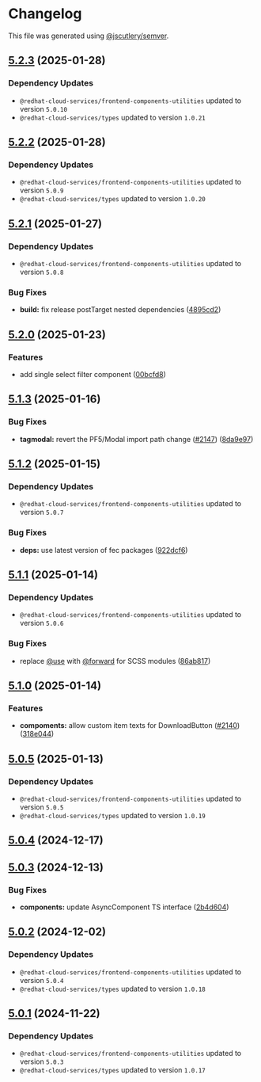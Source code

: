 # Changelog

This file was generated using [@jscutlery/semver](https://github.com/jscutlery/semver).

## [5.2.3](https://github.com/RedHatInsights/frontend-components/compare/@redhat-cloud-services/frontend-components-5.2.2...@redhat-cloud-services/frontend-components-5.2.3) (2025-01-28)

### Dependency Updates

* `@redhat-cloud-services/frontend-components-utilities` updated to version `5.0.10`
* `@redhat-cloud-services/types` updated to version `1.0.21`
## [5.2.2](https://github.com/RedHatInsights/frontend-components/compare/@redhat-cloud-services/frontend-components-5.2.1...@redhat-cloud-services/frontend-components-5.2.2) (2025-01-28)

### Dependency Updates

* `@redhat-cloud-services/frontend-components-utilities` updated to version `5.0.9`
* `@redhat-cloud-services/types` updated to version `1.0.20`
## [5.2.1](https://github.com/RedHatInsights/frontend-components/compare/@redhat-cloud-services/frontend-components-5.2.0...@redhat-cloud-services/frontend-components-5.2.1) (2025-01-27)

### Dependency Updates

* `@redhat-cloud-services/frontend-components-utilities` updated to version `5.0.8`

### Bug Fixes

* **build:** fix release postTarget nested dependencies ([4895cd2](https://github.com/RedHatInsights/frontend-components/commit/4895cd2eba32336a220ddec442916858400ebb3e))

## [5.2.0](https://github.com/RedHatInsights/frontend-components/compare/@redhat-cloud-services/frontend-components-5.1.3...@redhat-cloud-services/frontend-components-5.2.0) (2025-01-23)


### Features

* add single select filter component ([00bcfd8](https://github.com/RedHatInsights/frontend-components/commit/00bcfd816dfe0413bf1e16315c6401b054900fb1))

## [5.1.3](https://github.com/RedHatInsights/frontend-components/compare/@redhat-cloud-services/frontend-components-5.1.2...@redhat-cloud-services/frontend-components-5.1.3) (2025-01-16)


### Bug Fixes

* **tagmodal:** revert the PF5/Modal import path change ([#2147](https://github.com/RedHatInsights/frontend-components/issues/2147)) ([8da9e97](https://github.com/RedHatInsights/frontend-components/commit/8da9e977367b848f09a956b42ee76994f44dab20))

## [5.1.2](https://github.com/RedHatInsights/frontend-components/compare/@redhat-cloud-services/frontend-components-5.1.1...@redhat-cloud-services/frontend-components-5.1.2) (2025-01-15)

### Dependency Updates

* `@redhat-cloud-services/frontend-components-utilities` updated to version `5.0.7`

### Bug Fixes

* **deps:** use latest version of fec packages ([922dcf6](https://github.com/RedHatInsights/frontend-components/commit/922dcf6795942109d75c77273b546ca7f726b2a8))

## [5.1.1](https://github.com/RedHatInsights/frontend-components/compare/@redhat-cloud-services/frontend-components-5.1.0...@redhat-cloud-services/frontend-components-5.1.1) (2025-01-14)

### Dependency Updates

* `@redhat-cloud-services/frontend-components-utilities` updated to version `5.0.6`

### Bug Fixes

* replace [@use](https://github.com/use) with [@forward](https://github.com/forward) for SCSS modules ([86ab817](https://github.com/RedHatInsights/frontend-components/commit/86ab81791ca6f739f1a689713a0ca304162ebdfd))

## [5.1.0](https://github.com/RedHatInsights/frontend-components/compare/@redhat-cloud-services/frontend-components-5.0.5...@redhat-cloud-services/frontend-components-5.1.0) (2025-01-14)


### Features

* **compoments:** allow custom item texts for DownloadButton ([#2140](https://github.com/RedHatInsights/frontend-components/issues/2140)) ([318e044](https://github.com/RedHatInsights/frontend-components/commit/318e044f35aaf7bd92110f7c61d2304a17ea7e03))

## [5.0.5](https://github.com/RedHatInsights/frontend-components/compare/@redhat-cloud-services/frontend-components-5.0.4...@redhat-cloud-services/frontend-components-5.0.5) (2025-01-13)

### Dependency Updates

* `@redhat-cloud-services/frontend-components-utilities` updated to version `5.0.5`
* `@redhat-cloud-services/types` updated to version `1.0.19`
## [5.0.4](https://github.com/RedHatInsights/frontend-components/compare/@redhat-cloud-services/frontend-components-5.0.3...@redhat-cloud-services/frontend-components-5.0.4) (2024-12-17)

## [5.0.3](https://github.com/RedHatInsights/frontend-components/compare/@redhat-cloud-services/frontend-components-5.0.2...@redhat-cloud-services/frontend-components-5.0.3) (2024-12-13)


### Bug Fixes

* **components:** update AsyncComponent TS interface ([2b4d604](https://github.com/RedHatInsights/frontend-components/commit/2b4d60486c189c33dd79893e0d1626b84d19db78))

## [5.0.2](https://github.com/RedHatInsights/frontend-components/compare/@redhat-cloud-services/frontend-components-5.0.1...@redhat-cloud-services/frontend-components-5.0.2) (2024-12-02)

### Dependency Updates

* `@redhat-cloud-services/frontend-components-utilities` updated to version `5.0.4`
* `@redhat-cloud-services/types` updated to version `1.0.18`
## [5.0.1](https://github.com/RedHatInsights/frontend-components/compare/@redhat-cloud-services/frontend-components-5.0.0...@redhat-cloud-services/frontend-components-5.0.1) (2024-11-22)

### Dependency Updates

* `@redhat-cloud-services/frontend-components-utilities` updated to version `5.0.3`
* `@redhat-cloud-services/types` updated to version `1.0.17`
